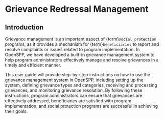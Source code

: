 # Grievance Redressal Management

## Introduction

Grievance management is an important aspect of {term}`social protection` programs, as it provides a mechanism for {term}`beneficiaries` to report and resolve complaints or issues related to program implementation. In OpenSPP, we have developed a built-in grievance management system to help program administrators effectively manage and resolve grievances in a timely and efficient manner.

This user guide will provide step-by-step instructions on how to use the grievance management system in OpenSPP, including setting up the system, defining grievance types and categories, receiving and processing grievances, and monitoring grievance resolution. By following these instructions, program administrators can ensure that grievances are effectively addressed, beneficiaries are satisfied with program implementation, and social protection programs are successful in achieving their goals.
